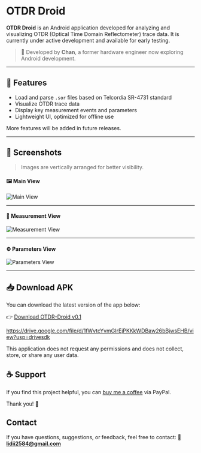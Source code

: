# OTDR Droid

**OTDR Droid** is an Android application developed for analyzing and visualizing OTDR (Optical Time Domain Reflectometer) trace data. It is currently under active development and available for early testing.

> 📱 Developed by **Chan**, a former hardware engineer now exploring Android development.

---

## 🔧 Features

- Load and parse `.sor` files based on Telcordia SR-4731 standard
- Visualize OTDR trace data
- Display key measurement events and parameters
- Lightweight UI, optimized for offline use

More features will be added in future releases.

---

## 📸 Screenshots

> Images are vertically arranged for better visibility.

#### 🖼️ Main View  
![Main View](images/otdr-droid1.jpg)

---

#### 🧪 Measurement View  
![Measurement View](images/otdr-droid2.jpg)

---

#### ⚙️ Parameters View  
![Parameters View](images/otdr-droid3.jpg)

---

## 📥 Download APK

You can download the latest version of the app below:

👉 [Download OTDR-Droid v0.1](https://github.com/chanalex2024/otdr-droid/releases/download/V0.1/otdr-droid.v0.1.apk)

https://drive.google.com/file/d/1fWvtcYvmGIrEjPKKkWDBaw26bBjwsEHB/view?usp=drivesdk


This application does not request any permissions and does not collect, store, or share any user data.

## ☕ Support

If you find this project helpful, you can [buy me a coffee](https://www.paypal.me/didadi2024) via PayPal.

Thank you! 🙏

## Contact
 
If you have questions, suggestions, or feedback, feel free to contact: 📧 **lidii2584@gmail.com**